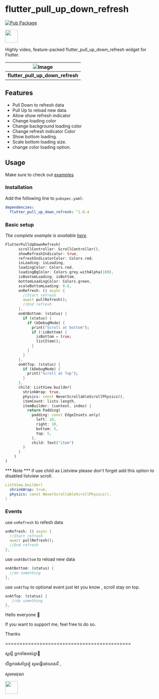 <!-- 
This README describes the package. If you publish this package to pub.dev,
this README's contents appear on the landing page for your package.

For information about how to write a good package README, see the guide for
[writing package pages](https://dart.dev/guides/libraries/writing-package-pages). 

For general information about developing packages, see the Dart guide for
[creating packages](https://dart.dev/guides/libraries/create-library-packages)
and the Flutter guide for
[developing packages and plugins](https://flutter.dev/developing-packages). 
-->

# flutter_pull_up_down_refresh

[![Pub Package](https://img.shields.io/pub/v/flutter_pull_up_down_refresh.svg?style=flat-square)](https://pub.dev/packages/flutter_pull_up_down_refresh)

<a  href="https://www.buymeacoffee.com/kdrtech" target="_blank">
<img src="https://cdn.buymeacoffee.com/buttons/default-orange.png" height="41" />
</a>

Highly video, feature-packed flutter_pull_up_down_refresh widget for Flutter.

| ![Image](https://raw.githubusercontent.com/kdrtech/flutter_pull_up_down_refresh/master/example/assets/dummy/screen-v1.0.4.gif)
| :------------: |
| **flutter_pull_up_down_refresh** |



 
## Features

* Pull Down to refresh data
* Pull Up to reload new data.
* Allow show refresh indicator
* Change loading color
* Change background loading color
* Change refresh indicator Color 
* Show bottom loading.
* Scale  bottom loading size.
* change color loading option.

## Usage

Make sure to check out [examples](https://github.com/kdrtech/flutter_pull_up_down_refresh/tree/master/example/lib)

### Installation

Add the following line to `pubspec.yaml`:

```yaml
dependencies:
  flutter_pull_up_down_refresh: ^1.0.4
```

### Basic setup

*The complete example is available [here](https://github.com/kdrtech/flutter_pull_up_down_refresh/tree/master/example/lib).*

```dart
FlutterPullUpDownRefresh(
      scrollController: ScrollController(),
      showRefreshIndicator: true,
      refreshIndicatorColor: Colors.red,
      isLoading: isLoading,
      loadingColor: Colors.red,
      loadingBgColor: Colors.grey.withAlpha(100),
      isBootomLoading: isBottom,
      bottomLoadingColor: Colors.green,
      scaleBottomLoading: 0.6,
      onRefresh: () async {
        //Start refresh
        await pullRefresh();
        //End refresh
      },
      onAtBottom: (status) {
        if (status) {
          if (kDebugMode) {
            print("Scroll at bottom");
            if (!isBottom) {
              isBottom = true;
              listItem();
            }
          }
        }
      },
      onAtTop: (status) {
        if (kDebugMode) {
          print("Scroll at Top");
        }
      },
      child: ListView.builder(
        shrinkWrap: true,
        physics: const NeverScrollableScrollPhysics(),
        itemCount: lists.length,
        itemBuilder: (context, index) {
          return Padding(
            padding: const EdgeInsets.only(
              left: 10,
              right: 10,
              bottom: 5,
              top: 5,
            ),
            child: Text("item")
        )
      }
    )
)
```

*** Note *** if use child as Listview please don't forget add this option to disabled listview scroll.
```yaml
ListView.builder(
  shrinkWrap: true,
  physics: const NeverScrollableScrollPhysics(),
)
```

### Events

use `onRefresh` to refesh data 

```dart
onRefresh: () async {
  //Start refresh
  await pullRefresh();
  //End refresh
},
```
use `onAtBottom` to reload new data 

```dart
onAtBottom: (status) {
  //do something
},
```

use `onAtTop` to optional event just let you know , scroll stay on top. 

```dart
onAtTop: (status) {
   //do something
},
```
Hello everyone 👋

If you want to support me, feel free to do so. 

Thanks

============================================

សួស្ដី អ្នកទាំងអស់គ្នា👋 

បើ​អ្នក​ចង់​គាំទ្រ​ខ្ញុំ សូម​ធ្វើ​ដោយ​សេរី , 

សូមអរគុណ

<a  href="https://www.buymeacoffee.com/kdrtech" target="_blank">
<img src="https://cdn.buymeacoffee.com/buttons/default-orange.png" height="41" />
</a>
